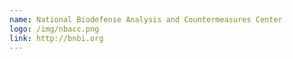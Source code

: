 ```yaml
---
name: National Biodefense Analysis and Countermeasures Center
logo: /img/nbacc.png
link: http://bnbi.org
---
```

